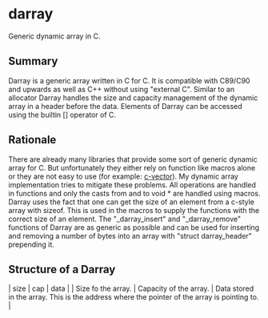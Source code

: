 # darray
Generic dynamic array in C.

## Summary
Darray is a generic array written in C for C. It is compatible with C89/C90 and upwards as well as C++ without using "external C".
Similar to an allocator Darray handles the size and capacity management of the dynamic array in a header before the data.
Elements of Darray can be accessed using the builtin [] operator of C. 

## Rationale
There are already many libraries that provide some sort of generic dynamic array for C. But unfortunately they either rely on function like macros alone or they are not easy to use (for example: [c-vector](https://github.com/eteran/c-vector)).
My dynamic array implementation tries to mitigate these problems. All operations are handled in functions and only the casts from and to void * are handled using macros.
Darray uses the fact that one can get the size of an element from a c-style array with sizeof. This is used in the macros to supply the functions with the correct size of an element.
The "\_darray\_insert" and "\_darray\_remove" functions of Darray are as generic as possible and can be used for inserting and removing a number of bytes into an array with "struct darray\_header" prepending it. 

## Structure of a Darray

| size               | cap                    | data                                                                                         |
| Size fo the array. | Capacity of the array. | Data stored in the array. This is the address where the pointer of the array is pointing to. |





